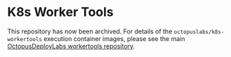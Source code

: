 # K8s Worker Tools

This repository has now been archived. For details of the `octopuslabs/k8s-workertools` execution container images, please see the main [OctopusDeployLabs workertools repository](https://github.com/OctopusDeployLabs/workertools/?tab=readme-ov-file#k8s-workertools).

